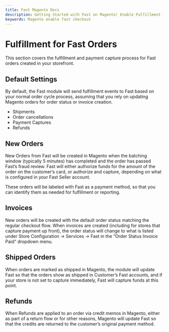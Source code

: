 ```yaml
---
title: Fast Magento Docs
description: Getting Started with Fast on Magento! Enable Fulfillment for Fast Orders
keywords: Magento enable fast checkout
---
```


# Fulfillment for Fast Orders

This section covers the fulfillment and payment capture process for Fast orders created in your storefront.

## Default Settings

By default, the Fast module will send fulfillment events to Fast based on your normal order cycle process, assuming that you rely on updating Magento orders for order status or invoice creation.

- Shipments
- Order cancellations
- Payment Captures
- Refunds

## New Orders

New Orders from Fast will be created in Magento when the batching window (typically 5 minutes) has completed and the order has passed Fast’s fraud review. Fast will either authorize funds for the amount of the order on the customer’s card, or authorize and capture, depending on what is configured in your Fast Seller account.

These orders will be labeled with Fast as a payment method, so that you can identify them as needed for fulfillment or reporting.

## Invoices

New orders will be created with the default order status matching the regular checkout flow. When invoices are created (including for stores that capture payment up front), the order status will change to what is listed under Store Configuration -> Services -> Fast in the “Order Status Invoice Paid” dropdown menu.

## Shipped Orders

When orders are marked as shipped in Magento, the module will update Fast so that the orders show as shipped in Customer’s Fast accounts, and if your store is not set to capture immediately, Fast will capture funds at this point.

## Refunds

When Refunds are applied to an order via credit memos in Magento, either as part of a return flow or for other reasons, Magento will update Fast so that the credits are returned to the customer’s original payment method.
